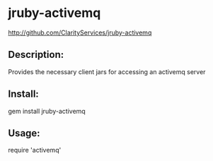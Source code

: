 # jruby-activemq

http://github.com/ClarityServices/jruby-activemq

## Description:

Provides the necessary client jars for accessing an activemq server

## Install:

  gem install jruby-activemq

## Usage:

  require 'activemq'
